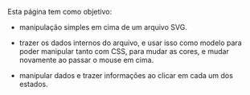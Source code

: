 Esta página tem como objetivo:

- manipulação simples em cima de um arquivo SVG.

- trazer os dados internos do arquivo, e usar isso como modelo para poder manipular tanto com CSS, para mudar as cores, e mudar novamente ao passar o mouse em cima.

- manipular dados e trazer informações ao clicar em cada um dos estados.
